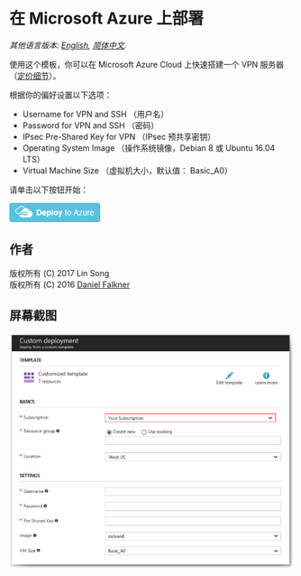 # 在 Microsoft Azure 上部署

*其他语言版本: [English](README.md), [简体中文](README-zh.md).*

使用这个模板，你可以在 Microsoft Azure Cloud 上快速搭建一个 VPN 服务器 （<a href="https://azure.microsoft.com/zh-cn/pricing/details/virtual-machines/" target="_blank">定价细节</a>）。

根据你的偏好设置以下选项：

 - Username for VPN and SSH （用户名）
 - Password for VPN and SSH （密码）
 - IPsec Pre-Shared Key for VPN （IPsec 预共享密钥）
 - Operating System Image （操作系统镜像，Debian 8 或 Ubuntu 16.04 LTS）
 - Virtual Machine Size （虚拟机大小，默认值： Basic_A0）

请单击以下按钮开始：

<a href="https://portal.azure.com/#create/Microsoft.Template/uri/https%3A%2F%2Fraw.githubusercontent.com%2Fhwdsl2%2Fsetup-ipsec-vpn%2Fmaster%2Fazure%2Fazuredeploy.json" target="_blank">
    <img src="../docs/images/azure-deploy-button.png" alt="Deploy to Azure" />
</a>

## 作者

版权所有 (C) 2017 Lin Song   
版权所有 (C) 2016 [Daniel Falkner](https://github.com/derdanu)

## 屏幕截图

![Azure Custom Deployment](custom_deployment_screenshot.png)
